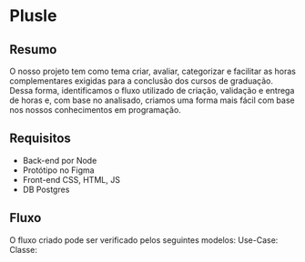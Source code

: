 # Plusle

## Resumo
O nosso projeto tem como tema criar, avaliar, categorizar e facilitar as horas complementares exigidas para a conclusão dos cursos de graduação. Dessa forma, identificamos o fluxo utilizado de criação, validação e entrega de horas e, com base no analisado, criamos uma forma mais fácil com base nos nossos conhecimentos em programação.

## Requisitos
- Back-end por Node
- Protótipo no Figma
- Front-end CSS, HTML, JS
- DB Postgres

## Fluxo
O fluxo criado pode ser verificado pelos seguintes modelos:
Use-Case:
Classe:



